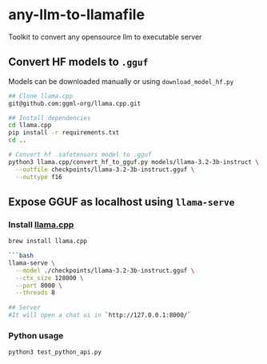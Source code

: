# any-llm-to-llamafile
Toolkit to convert any opensource llm to executable server


## Convert HF models to `.gguf`
Models can be downloaded manually or using
`download_model_hf.py`

```bash
## Clone llama.cpp
git@github.com:ggml-org/llama.cpp.git

## Install dependencies
cd llama.cpp
pip install -r requirements.txt
cd ..

# Convert hf .safetensors model to .gguf
python3 llama.cpp/convert_hf_to_gguf.py models/llama-3.2-3b-instruct \
  --outfile checkpoints/llama-3.2-3b-instruct.gguf \
  --outtype f16

```

## Expose  GGUF as localhost using `llama-serve`

### Install [llama.cpp](https://github.com/ggml-org/llama.cpp/blob/master/docs/install.md) 

```bash
brew install llama.cpp
```

```bash
```bash
llama-serve \
  --model ./checkpoints/llama-3.2-3b-instruct.gguf \
  --ctx_size 128000 \
  --port 8000 \
  --threads 8
  
## Server
#It will open a chat ui in `http://127.0.0.1:8000/`
```

### Python usage
```bash
python3 test_python_api.py
```